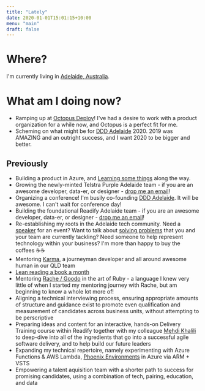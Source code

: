```yaml
---
title: "Lately"
date: 2020-01-01T15:01:15+10:00
menu: "main"
draft: false
---
```


# Where?
I'm currently living in [Adelaide, Australia](https://time.is/Adelaide). 

# What am I doing now?

* Ramping up at [Octopus Deploy](https://www.octopus.com)! I've had a desire to work with a product organization for a while now, and Octopus is a perfect fit for me. 
* Scheming on what might be for [DDD Adelaide](https://dddadelaide.com/) 2020. 2019 was AMAZING and an outright success, and I want 2020 to be bigger and better.

## Previously

* Building a product in Azure, and [Learning some things](https://www.andrew-best.com/posts/please-sir-can-i-have-some-auth/) along the way.
* Growing the newly-minted Telstra Purple Adelaide team - if you are an awesome developer, data-er, or designer - [drop me an email](mailto:andrew.best@readify.net)! 
* Organizing a conference! I'm busily co-founding [DDD Adelaide](https://dddadelaide.com/). It will be awesome. I can't wait for conference day!
* Building the foundational Readify Adelaide team - if you are an awesome developer, data-er, or designer - [drop me an email](mailto:andrew.best@readify.net)! 
* Re-establishing my roots in the Adelaide tech community. Need a [speaker](https://www.andrew-best.com/speaking/) for an event? Want to talk about [solving problems](https://www.andrew-best.com/posts/discover-decide-deliver-part-one/) that you and your team are currently tackling? Need someone to help represent technology within your business? I'm more than happy to buy the coffees ☕☕
* Mentoring [Karma](https://www.codewithkarma.com/), a journeyman developer  and all around awesome human in our QLD team
* [Lean reading a book a month](https://www.andrew-best.com/posts/lean-reading-a-book-a-month/) 
* Mentoring [Rache / Goodo](https://twitter.com/rachegoodo) in the art of Ruby - a language I knew very little of when I started my mentoring journey with Rache, but am beginning to know a whole lot more of!
* Aligning a technical interviewing process, ensuring appropriate amounts of structure and guidance exist to promote even qualification and measurement of candidates across business units, without attempting to be perscriptive
* Preparing ideas and content for an interactive, hands-on Delivery Training course within Readify together with my colleague [Mehdi Khalili](https://www.mehdi-khalili.com/) to deep-dive into all of the ingredients that go into a successful agile software delivery, and to help build our future leaders
* Expanding my technical repertoire, namely experimenting with Azure Functions & AWS Lambda, [Phoenix Environments](https://www.thoughtworks.com/radar/techniques/phoenix-environments) in Azure via ARM + VSTS
* Empowering a talent aquisition team with a shorter path to success for promising candidates, using a combination of tech, pairing, education, and data